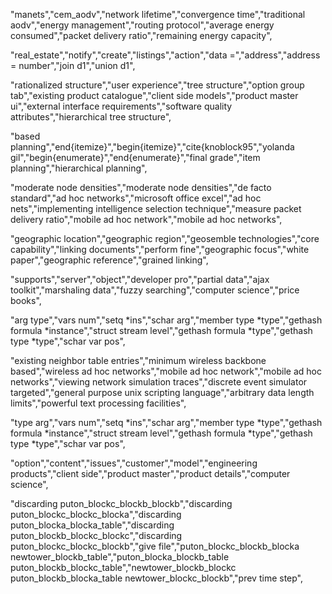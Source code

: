 
"manets","cem_aodv","network lifetime","convergence time","traditional aodv","energy management","routing protocol","average energy consumed","packet delivery ratio","remaining energy capacity",

"real_estate","notify","create","listings","action","data =","address","address = number","join d1","union d1",


"rationalized structure","user experience","tree structure","option group tab","existing product catalogue","client side models","product master ui","external interface requirements","software quality attributes","hierarchical tree structure",


"based planning","end{itemize}","begin{itemize}","cite{knoblock95","yolanda gil","begin{enumerate}","end{enumerate}","final grade","item planning","hierarchical planning",


"moderate  node densities","moderate node densities","de facto standard","ad hoc networks","microsoft office excel","ad hoc nets","implementing intelligence selection technique","measure packet delivery ratio","mobile ad hoc network","mobile ad hoc networks",


"geographic location","geographic region","geosemble technologies","core capability","linking documents","perform fine","geographic focus","white paper","geographic reference","grained linking",


"supports","server","object","developer pro","partial data","ajax toolkit","marshaling data","fuzzy searching","computer science","price books",


"arg type","vars num","setq *ins","schar arg","member type *type","gethash formula *instance","struct stream level","gethash formula *type","gethash type *type","schar var pos",


"existing neighbor table entries","minimum wireless backbone based","wireless ad hoc networks","mobile ad hoc network","mobile ad hoc networks","viewing network simulation traces","discrete event simulator targeted","general purpose unix scripting language","arbitrary data length limits","powerful text processing facilities",



"type arg","vars num","setq *ins","schar arg","member type *type","gethash formula *instance","struct stream level","gethash formula *type","gethash type *type","schar var pos",


"option","content","issues","customer","model","engineering products","client side","product master","product details","computer science",


"discarding puton_blockc_blockb_blockb","discarding puton_blockc_blockc_blocka","discarding puton_blocka_blocka_table","discarding puton_blockb_blockc_blockc","discarding puton_blockc_blockc_blockb","give file","puton_blockc_blockb_blocka newtower_blockb_table","puton_blocka_blockb_table puton_blockb_blockc_table","newtower_blockb_blockc puton_blockb_blocka_table newtower_blockc_blockb","prev time step",
